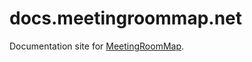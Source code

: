 # docs.meetingroommap.net
Documentation site for <a href="https://www.meetingroommap.net" target="_blank">MeetingRoomMap</a>.

